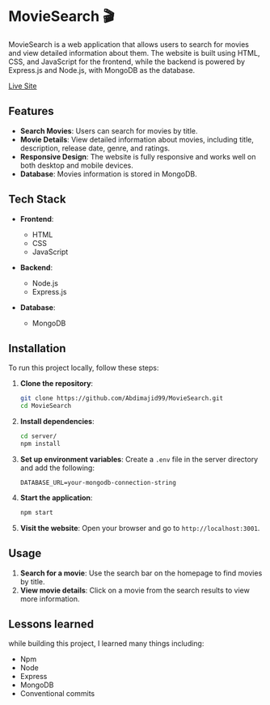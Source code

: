 # MovieSearch 🎬

MovieSearch is a web application that allows users to search for movies and view detailed information about them. The website is built using HTML, CSS, and JavaScript for the frontend, while the backend is powered by Express.js and Node.js, with MongoDB as the database.

[Live Site](https://moviesearch-project.vercel.app/)

## Features

- **Search Movies**: Users can search for movies by title.
- **Movie Details**: View detailed information about movies, including title, description, release date, genre, and ratings.
- **Responsive Design**: The website is fully responsive and works well on both desktop and mobile devices.
- **Database**: Movies information is stored in MongoDB.

## Tech Stack

- **Frontend**:
  - HTML
  - CSS
  - JavaScript

- **Backend**:
  - Node.js
  - Express.js

- **Database**:
  - MongoDB

## Installation

To run this project locally, follow these steps:

1. **Clone the repository**:
   ```bash
   git clone https://github.com/Abdimajid99/MovieSearch.git
   cd MovieSearch
   ```

2. **Install dependencies**:
   ```bash
   cd server/
   npm install
   ```

3. **Set up environment variables**:
   Create a `.env` file in the server directory and add the following:
   ```
   DATABASE_URL=your-mongodb-connection-string
   ```

4. **Start the application**:
   ```bash
   npm start
   ```

5. **Visit the website**:
   Open your browser and go to `http://localhost:3001`.

## Usage

1. **Search for a movie**: Use the search bar on the homepage to find movies by title.
2. **View movie details**: Click on a movie from the search results to view more information.

## Lessons learned
while building this project, I learned many things including:
- Npm 
- Node
- Express 
- MongoDB
- Conventional commits

